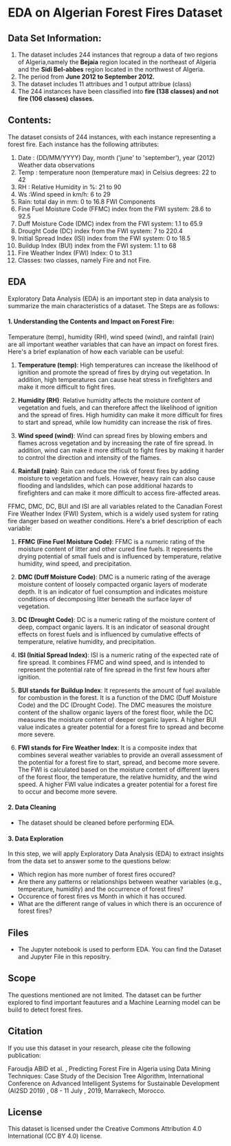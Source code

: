 # EDA on Algerian Forest Fires Dataset

## Data Set Information:
1. The dataset includes 244 instances that regroup a data of two regions of Algeria,namely the **Bejaia** region located in the northeast of Algeria and the **Sidi Bel-abbes** region located in the northwest of Algeria.
2. The period from **June 2012 to September 2012.**
3. The dataset includes 11 attribues and 1 output attribue (class)
4. The 244 instances have been classified into **fire (138 classes) and not fire (106 classes) classes.**

## Contents:

The dataset consists of 244 instances, with each instance representing a forest fire. Each instance has the following attributes:

1. Date : (DD/MM/YYYY) Day, month ('june' to 'september'), year (2012)
Weather data observations
2. Temp : temperature noon (temperature max) in Celsius degrees: 22 to 42
3. RH : Relative Humidity in %: 21 to 90
4. Ws :Wind speed in km/h: 6 to 29
5. Rain: total day in mm: 0 to 16.8
FWI Components
6. Fine Fuel Moisture Code (FFMC) index from the FWI system: 28.6 to 92.5
7. Duff Moisture Code (DMC) index from the FWI system: 1.1 to 65.9
8. Drought Code (DC) index from the FWI system: 7 to 220.4
9. Initial Spread Index (ISI) index from the FWI system: 0 to 18.5
10. Buildup Index (BUI) index from the FWI system: 1.1 to 68
11. Fire Weather Index (FWI) Index: 0 to 31.1
12. Classes: two classes, namely Fire and not Fire.


## EDA

Exploratory Data Analysis (EDA) is an important step in data analysis to summarize the main characteristics of a dataset. The Steps are as follows:

#### 1. Understanding the Contents and Impact on Forest Fire:

Temperature (temp), humidity (RH), wind speed (wind), and rainfall (rain) are all important weather variables that can have an impact on forest fires. Here's a brief explanation of how each variable can be useful:

1. **Temperature (temp)**: High temperatures can increase the likelihood of ignition and promote the spread of fires by drying out vegetation. In addition, high temperatures can cause heat stress in firefighters and make it more difficult to fight fires.

2. **Humidity (RH)**: Relative humidity affects the moisture content of vegetation and fuels, and can therefore affect the likelihood of ignition and the spread of fires. High humidity can make it more difficult for fires to start and spread, while low humidity can increase the risk of fires.

3. **Wind speed (wind)**: Wind can spread fires by blowing embers and flames across vegetation and by increasing the rate of fire spread. In addition, wind can make it more difficult to fight fires by making it harder to control the direction and intensity of the flames.

4. **Rainfall (rain)**: Rain can reduce the risk of forest fires by adding moisture to vegetation and fuels. However, heavy rain can also cause flooding and landslides, which can pose additional hazards to firefighters and can make it more difficult to access fire-affected areas.


FFMC, DMC, DC, BUI and ISI are all variables related to the Canadian Forest Fire Weather Index (FWI) System, which is a widely used system for rating fire danger based on weather conditions. Here's a brief description of each variable:

1. **FFMC (Fine Fuel Moisture Code)**: FFMC is a numeric rating of the moisture content of litter and other cured fine fuels. It represents the drying potential of small fuels and is influenced by temperature, relative humidity, wind speed, and precipitation.

2. **DMC (Duff Moisture Code)**: DMC is a numeric rating of the average moisture content of loosely compacted organic layers of moderate depth. It is an indicator of fuel consumption and indicates moisture conditions of decomposing litter beneath the surface layer of vegetation.

3. **DC (Drought Code)**: DC is a numeric rating of the moisture content of deep, compact organic layers. It is an indicator of seasonal drought effects on forest fuels and is influenced by cumulative effects of temperature, relative humidity, and precipitation.

4. **ISI (Initial Spread Index)**: ISI is a numeric rating of the expected rate of fire spread. It combines FFMC and wind speed, and is intended to represent the potential rate of fire spread in the first few hours after ignition.

5. **BUI stands for Buildup Index**: It represents the amount of fuel available for combustion in the forest. It is a function of the DMC (Duff Moisture Code) and the DC (Drought Code). The DMC measures the moisture content of the shallow organic layers of the forest floor, while the DC measures the moisture content of deeper organic layers. A higher BUI value indicates a greater potential for a forest fire to spread and become more severe.

6. **FWI stands for Fire Weather Index**: It is a composite index that combines several weather variables to provide an overall assessment of the potential for a forest fire to start, spread, and become more severe. The FWI is calculated based on the moisture content of different layers of the forest floor, the temperature, the relative humidity, and the wind speed. A higher FWI value indicates a greater potential for a forest fire to occur and become more severe.

#### 2. Data Cleaning

- The dataset should be cleaned before performing EDA.

#### 3. Data Exploration

In this step, we will apply Exploratory Data Analysis (EDA) to extract insights from the data set to answer some to the questions below:

- Which region has more number of forest fires occured?
- Are there any patterns or relationships between weather variables (e.g., temperature, humidity) and the occurrence of forest fires?
- Occurence of forest fires vs Month in which it has occured.
- What are the different range of values in which there is an occurence of forest fires?

## Files

- The Jupyter notebook is used to perform EDA. You can find the Dataset and Jupyter File in this repositry.

## Scope

The questions mentioned are not limited. The dataset can be further explored to find important feautures and a Machine Learning model can be build to detect forest fires.

## Citation
If you use this dataset in your research, please cite the following publication:

Faroudja ABID et al. , Predicting Forest Fire in Algeria using Data Mining Techniques: Case Study of the Decision Tree Algorithm, International Conference on Advanced Intelligent Systems for Sustainable Development (AI2SD 2019) , 08 - 11 July , 2019, Marrakech, Morocco.

## License
This dataset is licensed under the Creative Commons Attribution 4.0 International (CC BY 4.0) license.
